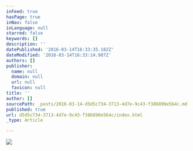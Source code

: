 ```yaml
---
inFeed: true
hasPage: true
inNav: false
inLanguage: null
starred: false
keywords: []
description: ''
datePublished: '2016-03-14T16:33:35.182Z'
dateModified: '2016-03-14T16:33:14.987Z'
authors: []
publisher:
  name: null
  domain: null
  url: null
  favicon: null
title: ''
author: []
sourcePath: _posts/2016-03-14-d5d5c734-3713-4d7e-9c43-f386890e564c.md
published: true
url: d5d5c734-3713-4d7e-9c43-f386890e564c/index.html
_type: Article

---
```

![](https://the-grid-user-content.s3-us-west-2.amazonaws.com/e8b512c7-8f2b-40e0-988e-a0221f88b18f.jpg)
